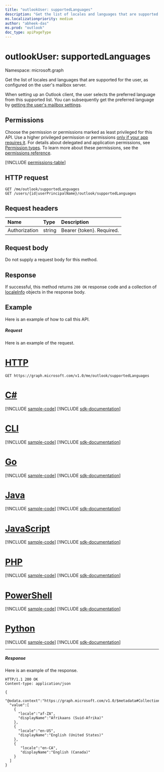 ```yaml
---
title: "outlookUser: supportedLanguages"
description: "Get the list of locales and languages that are supported for the user, as configured on the user's mailbox server."
ms.localizationpriority: medium
author: "abheek-das"
ms.prod: "outlook"
doc_type: apiPageType
---
```


# outlookUser: supportedLanguages

Namespace: microsoft.graph

Get the list of locales and languages that are supported for the user, as configured on the user's mailbox server.

When setting up an Outlook client, the user selects the preferred language from this supported list. You can subsequently get the preferred language by 
[getting the user's mailbox settings](user-get-mailboxsettings.md).


## Permissions
Choose the permission or permissions marked as least privileged for this API. Use a higher privileged permission or permissions [only if your app requires it](/graph/permissions-overview#best-practices-for-using-microsoft-graph-permissions). For details about delegated and application permissions, see [Permission types](/graph/permissions-overview#permission-types). To learn more about these permissions, see the [permissions reference](/graph/permissions-reference).

<!-- { "blockType": "permissions", "name": "outlookuser_supportedlanguages" } -->
[!INCLUDE [permissions-table](../includes/permissions/outlookuser-supportedlanguages-permissions.md)]

## HTTP request
<!-- { "blockType": "ignored" } -->
```http
GET /me/outlook/supportedLanguages
GET /users/{id|userPrincipalName}/outlook/supportedLanguages
```
## Request headers
| Name       | Type | Description|
|:---------------|:--------|:----------|
| Authorization  | string  | Bearer {token}. Required. |


## Request body
Do not supply a request body for this method.

## Response
If successful, this method returns `200 OK` response code and a collection of [localeInfo](../resources/localeinfo.md) objects in the response body.

## Example
Here is an example of how to call this API.
##### Request
Here is an example of the request.

# [HTTP](#tab/http)
<!-- {
  "blockType": "request",
  "name": "user_supportedlanguages"
}-->
```msgraph-interactive
GET https://graph.microsoft.com/v1.0/me/outlook/supportedLanguages
```

# [C#](#tab/csharp)
[!INCLUDE [sample-code](../includes/snippets/csharp/user-supportedlanguages-csharp-snippets.md)]
[!INCLUDE [sdk-documentation](../includes/snippets/snippets-sdk-documentation-link.md)]

# [CLI](#tab/cli)
[!INCLUDE [sample-code](../includes/snippets/cli/user-supportedlanguages-cli-snippets.md)]
[!INCLUDE [sdk-documentation](../includes/snippets/snippets-sdk-documentation-link.md)]

# [Go](#tab/go)
[!INCLUDE [sample-code](../includes/snippets/go/user-supportedlanguages-go-snippets.md)]
[!INCLUDE [sdk-documentation](../includes/snippets/snippets-sdk-documentation-link.md)]

# [Java](#tab/java)
[!INCLUDE [sample-code](../includes/snippets/java/user-supportedlanguages-java-snippets.md)]
[!INCLUDE [sdk-documentation](../includes/snippets/snippets-sdk-documentation-link.md)]

# [JavaScript](#tab/javascript)
[!INCLUDE [sample-code](../includes/snippets/javascript/user-supportedlanguages-javascript-snippets.md)]
[!INCLUDE [sdk-documentation](../includes/snippets/snippets-sdk-documentation-link.md)]

# [PHP](#tab/php)
[!INCLUDE [sample-code](../includes/snippets/php/user-supportedlanguages-php-snippets.md)]
[!INCLUDE [sdk-documentation](../includes/snippets/snippets-sdk-documentation-link.md)]

# [PowerShell](#tab/powershell)
[!INCLUDE [sample-code](../includes/snippets/powershell/user-supportedlanguages-powershell-snippets.md)]
[!INCLUDE [sdk-documentation](../includes/snippets/snippets-sdk-documentation-link.md)]

# [Python](#tab/python)
[!INCLUDE [sample-code](../includes/snippets/python/user-supportedlanguages-python-snippets.md)]
[!INCLUDE [sdk-documentation](../includes/snippets/snippets-sdk-documentation-link.md)]

---

##### Response
Here is an example of the response. 
<!-- {
  "blockType": "response",
  "truncated": true,
  "@odata.type": "microsoft.graph.localeInfo",
  "isCollection": true
} -->
```http
HTTP/1.1 200 OK
Content-type: application/json

{
  "@odata.context":"https://graph.microsoft.com/v1.0/$metadata#Collection(microsoft.graph.localeInfo)",
  "value":[
    {
      "locale":"af-ZA",
      "displayName":"Afrikaans (Suid-Afrika)"
    },
    {
      "locale":"en-US",
      "displayName":"English (United States)"
    },
    {
       "locale":"en-CA",
       "displayName":"English (Canada)"
    }
  ]
}
```

<!-- uuid: 8fcb5dbc-d5aa-4681-8e31-b001d5168d79
2015-10-25 14:57:30 UTC -->
<!-- {
  "type": "#page.annotation",
  "description": "user: supportedLanguages",
  "keywords": "",
  "section": "documentation",
  "tocPath": "",
  "suppressions": [
  ]
}-->

